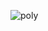![poly](https://disk.yandex.ru/client/disk/УЕБА/T-BMSTU?display=normal&groupBy=none&order=1&sort=name&view=list&wasAsideAnimated=false&typeClustering=geo&action=null&idAlbum=undefined&idApp=client&dialog=slider&idDialog=%2Fdisk%2FУЕБА%2FT-BMSTU%2FIMG_6469.JPG)

